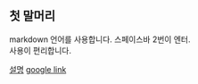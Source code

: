 ## 첫 말머리
markdown 언어를 사용합니다.  스페이스바 2번이 엔터.  
사용이 편리합니다.

[설명](링크)
[google link](https://www.google.com/)
